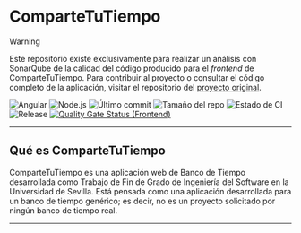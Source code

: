 
# ComparteTuTiempo

> [!WARNING]
> Este repositorio existe exclusivamente para realizar un análisis con SonarQube de la calidad del código producido para el _frontend_ de ComparteTuTiempo. Para contribuir al proyecto o consultar el código completo de la aplicación, visitar el repositorio del [proyecto original](https://github.com/maryycarrera/ComparteTuTiempo).

![Angular](https://img.shields.io/badge/Angular-20.1.5-red?logo=angular)
![Node.js](https://img.shields.io/badge/Node.js-22.18.0-brightgreen?logo=node.js)
![Último commit](https://img.shields.io/github/last-commit/maryycarrera/ComparteTuTiempo-frontend)
![Tamaño del repo](https://img.shields.io/github/repo-size/maryycarrera/ComparteTuTiempo-frontend)
![Estado de CI](https://img.shields.io/github/actions/workflow/status/maryycarrera/ComparteTuTiempo-frontend/commits.yml?branch=main)
![Release](https://img.shields.io/github/v/release/maryycarrera/ComparteTuTiempo-frontend)
[![Quality Gate Status (Frontend)](https://sonarcloud.io/api/project_badges/measure?project=maryycarrera_ComparteTuTiempo-frontend&metric=alert_status)](https://sonarcloud.io/summary/new_code?id=maryycarrera_ComparteTuTiempo-frontend)

---

## Qué es ComparteTuTiempo

ComparteTuTiempo es una aplicación web de Banco de Tiempo desarrollada como Trabajo de Fin de Grado de Ingeniería del Software en la Universidad de Sevilla. Está pensada como una aplicación desarrollada para un banco de tiempo genérico; es decir, no es un proyecto solicitado por ningún banco de tiempo real.

---
